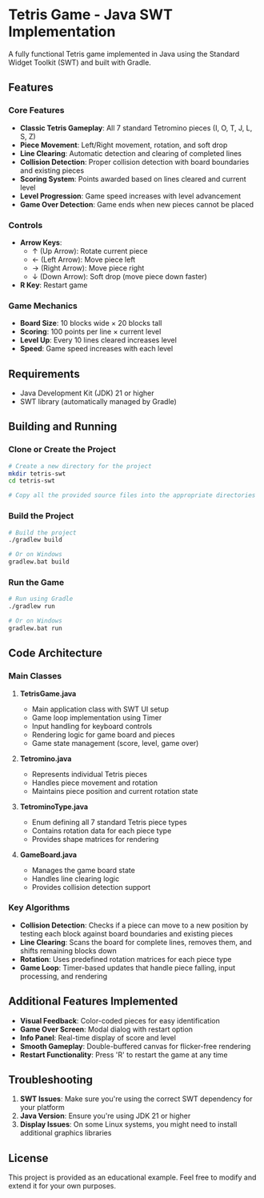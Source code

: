 # Tetris Game - Java SWT Implementation

A fully functional Tetris game implemented in Java using the Standard Widget Toolkit (SWT) and built with Gradle.

## Features

### Core Features
- **Classic Tetris Gameplay**: All 7 standard Tetromino pieces (I, O, T, J, L, S, Z)
- **Piece Movement**: Left/Right movement, rotation, and soft drop
- **Line Clearing**: Automatic detection and clearing of completed lines
- **Collision Detection**: Proper collision detection with board boundaries and existing pieces
- **Scoring System**: Points awarded based on lines cleared and current level
- **Level Progression**: Game speed increases with level advancement
- **Game Over Detection**: Game ends when new pieces cannot be placed

### Controls
- **Arrow Keys**:
  - ↑ (Up Arrow): Rotate current piece
  - ← (Left Arrow): Move piece left
  - → (Right Arrow): Move piece right
  - ↓ (Down Arrow): Soft drop (move piece down faster)
- **R Key**: Restart game

### Game Mechanics
- **Board Size**: 10 blocks wide × 20 blocks tall
- **Scoring**: 100 points per line × current level
- **Level Up**: Every 10 lines cleared increases level
- **Speed**: Game speed increases with each level

## Requirements

- Java Development Kit (JDK) 21 or higher
- SWT library (automatically managed by Gradle)

## Building and Running

### Clone or Create the Project
```bash
# Create a new directory for the project
mkdir tetris-swt
cd tetris-swt

# Copy all the provided source files into the appropriate directories
```

### Build the Project
```bash
# Build the project
./gradlew build

# Or on Windows
gradlew.bat build
```

### Run the Game
```bash
# Run using Gradle
./gradlew run

# Or on Windows
gradlew.bat run
```

## Code Architecture

### Main Classes

1. **TetrisGame.java**
   - Main application class with SWT UI setup
   - Game loop implementation using Timer
   - Input handling for keyboard controls
   - Rendering logic for game board and pieces
   - Game state management (score, level, game over)

2. **Tetromino.java**
   - Represents individual Tetris pieces
   - Handles piece movement and rotation
   - Maintains piece position and current rotation state

3. **TetrominoType.java**
   - Enum defining all 7 standard Tetris piece types
   - Contains rotation data for each piece type
   - Provides shape matrices for rendering

4. **GameBoard.java**
   - Manages the game board state
   - Handles line clearing logic
   - Provides collision detection support

### Key Algorithms

- **Collision Detection**: Checks if a piece can move to a new position by testing each block against board boundaries and existing pieces
- **Line Clearing**: Scans the board for complete lines, removes them, and shifts remaining blocks down
- **Rotation**: Uses predefined rotation matrices for each piece type
- **Game Loop**: Timer-based updates that handle piece falling, input processing, and rendering

## Additional Features Implemented

- **Visual Feedback**: Color-coded pieces for easy identification
- **Game Over Screen**: Modal dialog with restart option
- **Info Panel**: Real-time display of score and level
- **Smooth Gameplay**: Double-buffered canvas for flicker-free rendering
- **Restart Functionality**: Press 'R' to restart the game at any time

## Troubleshooting

1. **SWT Issues**: Make sure you're using the correct SWT dependency for your platform
2. **Java Version**: Ensure you're using JDK 21 or higher
3. **Display Issues**: On some Linux systems, you might need to install additional graphics libraries

## License

This project is provided as an educational example. Feel free to modify and extend it for your own purposes.
